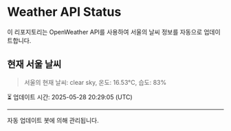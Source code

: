 
# Weather API Status

이 리포지토리는 OpenWeather API를 사용하여 서울의 날씨 정보를 자동으로 업데이트합니다.

## 현재 서울 날씨
> 서울의 현재 날씨: clear sky, 온도: 16.53°C, 습도: 83%

⏳ 업데이트 시간: 2025-05-28 20:29:05 (UTC)

---
자동 업데이트 봇에 의해 관리됩니다.
